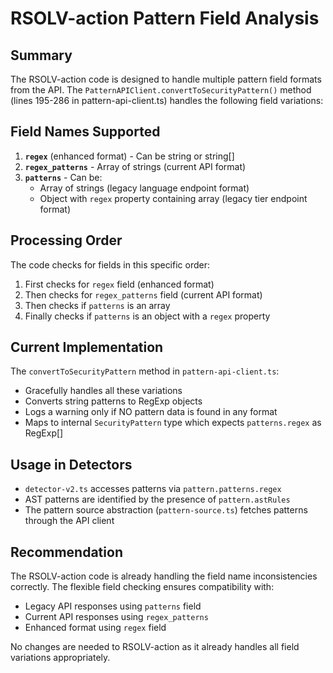 # RSOLV-action Pattern Field Analysis

## Summary

The RSOLV-action code is designed to handle multiple pattern field formats from the API. The `PatternAPIClient.convertToSecurityPattern()` method (lines 195-286 in pattern-api-client.ts) handles the following field variations:

## Field Names Supported

1. **`regex`** (enhanced format) - Can be string or string[]
2. **`regex_patterns`** - Array of strings (current API format)
3. **`patterns`** - Can be:
   - Array of strings (legacy language endpoint format)
   - Object with `regex` property containing array (legacy tier endpoint format)

## Processing Order

The code checks for fields in this specific order:
1. First checks for `regex` field (enhanced format)
2. Then checks for `regex_patterns` field (current API format)
3. Then checks if `patterns` is an array
4. Finally checks if `patterns` is an object with a `regex` property

## Current Implementation

The `convertToSecurityPattern` method in `pattern-api-client.ts`:
- Gracefully handles all these variations
- Converts string patterns to RegExp objects
- Logs a warning only if NO pattern data is found in any format
- Maps to internal `SecurityPattern` type which expects `patterns.regex` as RegExp[]

## Usage in Detectors

- `detector-v2.ts` accesses patterns via `pattern.patterns.regex`
- AST patterns are identified by the presence of `pattern.astRules`
- The pattern source abstraction (`pattern-source.ts`) fetches patterns through the API client

## Recommendation

The RSOLV-action code is already handling the field name inconsistencies correctly. The flexible field checking ensures compatibility with:
- Legacy API responses using `patterns` field
- Current API responses using `regex_patterns` 
- Enhanced format using `regex` field

No changes are needed to RSOLV-action as it already handles all field variations appropriately.